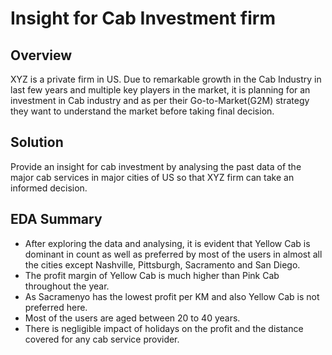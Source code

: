 # Insight for Cab Investment firm

## Overview
XYZ is a private firm in US. Due to remarkable growth in the Cab Industry in last few years and multiple key players in the market, it is planning for an investment in Cab industry and as per their Go-to-Market(G2M) strategy they want to understand the market before taking final decision.

## Solution
Provide an insight for cab investment by analysing the past data of the major cab services in major cities of US so that XYZ firm can take an informed decision.

## EDA Summary
* After exploring the data and analysing, it is evident that Yellow Cab is dominant in count as well as preferred by most of the users in almost all the cities except Nashville, Pittsburgh, Sacramento and San Diego. 
* The profit margin of Yellow Cab is much higher than Pink Cab throughout the year.
* As Sacramenyo has the lowest profit per KM and also Yellow Cab is not preferred here.
* Most of the users are aged between 20 to 40 years.
* There is negligible impact of holidays on the profit and the distance covered for any cab service provider.


